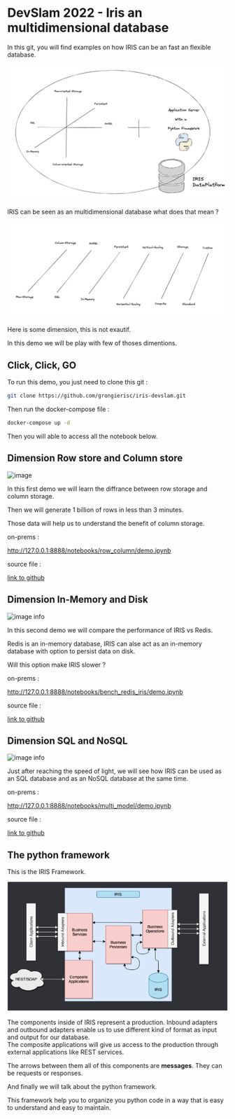 # DevSlam 2022 - Iris an multidimensional database

In this git, you will find examples on how IRIS can be an fast an flexible database.

![image info](https://raw.githubusercontent.com/grongierisc/iris-devslam/master/misc/img/Main.jpg)


IRIS can be seen as an multidimensional database what does that mean ?

![image info](https://raw.githubusercontent.com/grongierisc/iris-devslam/master/misc/img/Dimension.jpg)

Here is some dimension, this is not exautif.

In this demo we will be play with few of thoses dimentions.

## Click, Click, GO

To run this demo, you just need to clone this git :

```bash
git clone https://github.com/grongierisc/iris-devslam.git
```

Then run the docker-compose file :

```bash
docker-compose up -d
```

Then you will able to access all the notebook below.

## Dimension **Row store and Column store**

![image](https://user-images.githubusercontent.com/47849411/194313385-fb65c736-dbbc-4ed1-a048-5e3f7646fe29.png)

In this first demo we will learn the diffrance between row storage and column storage.

Then we will generate 1 billion of rows in less than 3 minutes.

Those data will help us to understand the benefit of column storage.

on-prems :

http://127.0.0.1:8888/notebooks/row_column/demo.ipynb

source file :

[link to github](https://github.com/grongierisc/iris-devslam/blob/master/src/python/row_column/demo.ipynb)

## Dimension **In-Memory and Disk**

![image info](https://www.acquire.com.au/wp-content/uploads/2017/03/speed.jpg)

In this second demo we will compare the performance of IRIS vs Redis.

Redis is an in-memory database, IRIS can alse act as an in-memory database with option to persist data on disk.

Will this option make IRIS slower ?

on-prems :

http://127.0.0.1:8888/notebooks/bench_redis_iris/demo.ipynb

source file :

[link to github](https://github.com/grongierisc/iris-devslam/blob/master/src/python/bench_redis_iris/demo.ipynb)


## Dimension **SQL and NoSQL**

![image info](https://media.geeksforgeeks.org/wp-content/cdn-uploads/20191104165821/SQL-Vs-NoSQL1.png)

Just after reaching the speed of light, we will see how IRIS can be used as an SQL database and as an NoSQL database at the same time.

on-prems :

http://127.0.0.1:8888/notebooks/multi_model/demo.ipynb

source file :

[link to github](https://github.com/grongierisc/iris-devslam/blob/master/src/python/multi_model/demo.ipynb)

## **The python framework**

This is the IRIS Framework.

![FrameworkFull](https://raw.githubusercontent.com/thewophile-beep/formation-template/master/misc/img/FrameworkFull.png)

The components inside of IRIS represent a production. Inbound adapters and outbound adapters enable us to use different kind of format as input and output for our database. <br>The composite applications will give us access to the production through external applications like REST services.

The arrows between them all of this components are **messages**. They can be requests or responses.

And finally we will talk about the python framework.

This framework help you to organize you python code in a way that is easy to understand and easy to maintain.

